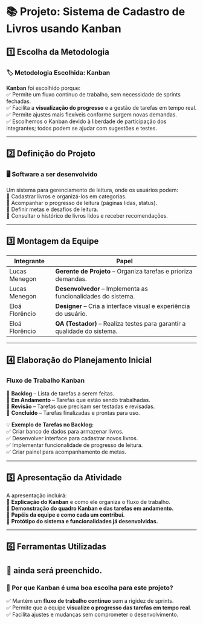 # 📚 Projeto: Sistema de Cadastro de Livros usando Kanban  

## 1️⃣ Escolha da Metodologia  

### 🏷️ Metodologia Escolhida: Kanban  
**Kanban** foi escolhido porque:  
✅ Permite um fluxo contínuo de trabalho, sem necessidade de sprints fechadas.  
✅ Facilita a **visualização do progresso** e a gestão de tarefas em tempo real.  
✅ Permite ajustes mais flexíveis conforme surgem novas demandas.  
✅ Escolhemos o Kanban devido à liberdade de participação dos integrantes; todos podem se ajudar com sugestões e testes.

---

## 2️⃣ Definição do Projeto  

### 🖥️ Software a ser desenvolvido  
Um sistema para gerenciamento de leitura, onde os usuários podem:  
📌 Cadastrar livros e organizá-los em categorias.  
📌 Acompanhar o progresso de leitura (páginas lidas, status).  
📌 Definir metas e desafios de leitura.  
📌 Consultar o histórico de livros lidos e receber recomendações.  

---

## 3️⃣ Montagem da Equipe  

| Integrante  | Papel |
|-------------|-------|
| Lucas Menegon | **Gerente de Projeto** – Organiza tarefas e prioriza demandas. |
| Lucas Menegon | **Desenvolvedor** – Implementa as funcionalidades do sistema. |
| Eloá Florêncio | **Designer** – Cria a interface visual e experiência do usuário. |
| Eloá Florêncio  | **QA (Testador)** – Realiza testes para garantir a qualidade do sistema. |

---

## 4️⃣ Elaboração do Planejamento Inicial  

### Fluxo de Trabalho Kanban

🔹 **Backlog** – Lista de tarefas a serem feitas.  
🔹 **Em Andamento** – Tarefas que estão sendo trabalhadas.  
🔹 **Revisão** – Tarefas que precisam ser testadas e revisadas.  
🔹 **Concluído** – Tarefas finalizadas e prontas para uso.  

💡 **Exemplo de Tarefas no Backlog:**  
✅ Criar banco de dados para armazenar livros.  
✅ Desenvolver interface para cadastrar novos livros.  
✅ Implementar funcionalidade de progresso de leitura.  
✅ Criar painel para acompanhamento de metas.  

---

## 5️⃣ Apresentação da Atividade  

A apresentação incluirá:  
📌 **Explicação do Kanban** e como ele organiza o fluxo de trabalho.  
📌 **Demonstração do quadro Kanban e das tarefas em andamento.**  
📌 **Papéis da equipe e como cada um contribui.**  
📌 **Protótipo do sistema e funcionalidades já desenvolvidas.**  

---

## 6️⃣ Ferramentas Utilizadas  

📌 ainda será preenchido.
---

### 🔹 Por que Kanban é uma boa escolha para este projeto?  
✅ Mantém um **fluxo de trabalho contínuo** sem a rigidez de sprints.  
✅ Permite que a equipe **visualize o progresso das tarefas em tempo real**.  
✅ Facilita ajustes e mudanças sem comprometer o desenvolvimento.  

